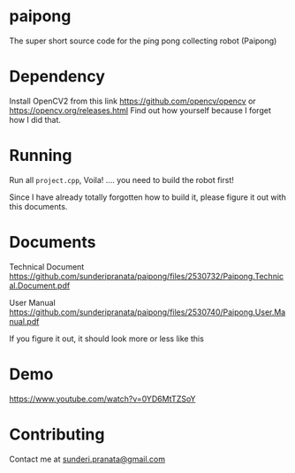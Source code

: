 # paipong
The super short source code for the ping pong collecting robot (Paipong)

# Dependency
Install OpenCV2 from this link
https://github.com/opencv/opencv or https://opencv.org/releases.html
Find out how yourself because I forget how I did that.

# Running
Run all `project.cpp`, Voila! .... you need to build the robot first!

Since I have already totally forgotten how to build it, please figure it out with this documents.

# Documents
Technical Document
https://github.com/sunderipranata/paipong/files/2530732/Paipong.Technical.Document.pdf

User Manual
https://github.com/sunderipranata/paipong/files/2530740/Paipong.User.Manual.pdf


If you figure it out, it should look more or less like this
# Demo
https://www.youtube.com/watch?v=0YD6MtTZSoY

# Contributing
Contact me at sunderi.pranata@gmail.com

